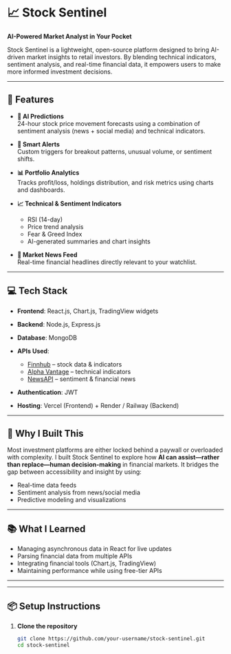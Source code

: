# 📈 Stock Sentinel

**AI-Powered Market Analyst in Your Pocket**

Stock Sentinel is a lightweight, open-source platform designed to bring AI-driven market insights to retail investors. By blending technical indicators, sentiment analysis, and real-time financial data, it empowers users to make more informed investment decisions.

---

## 🚀 Features

- **🔮 AI Predictions**  
  24-hour stock price movement forecasts using a combination of sentiment analysis (news + social media) and technical indicators.

- **🔔 Smart Alerts**  
  Custom triggers for breakout patterns, unusual volume, or sentiment shifts.

- **📊 Portfolio Analytics**  
  Tracks profit/loss, holdings distribution, and risk metrics using charts and dashboards.

- **📈 Technical & Sentiment Indicators**  
  - RSI (14-day)
  - Price trend analysis
  - Fear & Greed Index
  - AI-generated summaries and chart insights

- **📰 Market News Feed**  
  Real-time financial headlines directly relevant to your watchlist.

---

## 💻 Tech Stack

- **Frontend**: React.js, Chart.js, TradingView widgets  
- **Backend**: Node.js, Express.js  
- **Database**: MongoDB  
- **APIs Used**:  
  - [Finnhub](https://finnhub.io/) – stock data & indicators  
  - [Alpha Vantage](https://www.alphavantage.co/) – technical indicators  
  - [NewsAPI](https://newsapi.org/) – sentiment & financial news  

- **Authentication**: JWT  
- **Hosting**: Vercel (Frontend) + Render / Railway (Backend)

---

## 🧠 Why I Built This

Most investment platforms are either locked behind a paywall or overloaded with complexity. I built Stock Sentinel to explore how **AI can assist—rather than replace—human decision-making** in financial markets. It bridges the gap between accessibility and insight by using:

- Real-time data feeds  
- Sentiment analysis from news/social media  
- Predictive modeling and visualizations  

---

## 📚 What I Learned

- Managing asynchronous data in React for live updates  
- Parsing financial data from multiple APIs  
- Integrating financial tools (Chart.js, TradingView)  
- Maintaining performance while using free-tier APIs  

---

---

## 📦 Setup Instructions

1. **Clone the repository**  
   ```bash
   git clone https://github.com/your-username/stock-sentinel.git
   cd stock-sentinel
